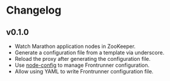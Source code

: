 # Changelog

## v0.1.0

* Watch Marathon application nodes in ZooKeeper.
* Generate a configuration file from a template via underscore.
* Reload the proxy after generating the configuration file.
* Use [node-config](https://github.com/lorenwest/node-config) to manage
  Frontrunner configuration.
* Allow using YAML to write Frontrunner configuration file.
